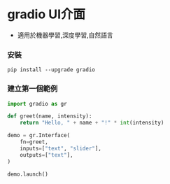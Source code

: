 # gradio UI介面
- 適用於機器學習,深度學習,自然語言

### 安裝

```
pip install --upgrade gradio
```

### 建立第一個範例

```python
import gradio as gr

def greet(name, intensity):
    return "Hello, " + name + "!" * int(intensity)

demo = gr.Interface(
    fn=greet,
    inputs=["text", "slider"],
    outputs=["text"],
)

demo.launch()

```

